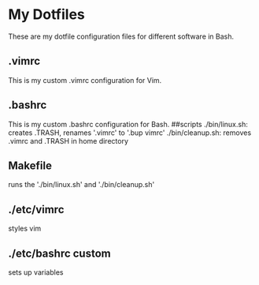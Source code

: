# My Dotfiles
These are my dotfile configuration files for different software in Bash.
## .vimrc
This is my custom .vimrc configuration for Vim.
## .bashrc 
This is my custom .bashrc configuration for Bash.
##scripts
./bin/linux.sh: creates .TRASH, renames '.vimrc' to '.bup vimrc'
./bin/cleanup.sh: removes .vimrc and .TRASH in home directory
## Makefile
runs the './bin/linux.sh' and './bin/cleanup.sh'
## ./etc/vimrc
styles vim
## ./etc/bashrc custom
sets up variables
